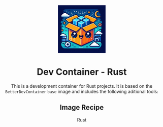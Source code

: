 <center><img src="./assets/logo.jpeg" height="150" />

# Dev Container - Rust


This is a development container for Rust projects. It is based on the `BetterDevContainer` `base` image and includes the following aditional tools:


## Image Recipe

Rust